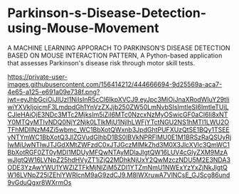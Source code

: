 # Parkinson-s-Disease-Detection-using-Mouse-Movement
A MACHINE LEARNING APPORACH TO PARKINSON’S DISEASE DETECTION BASED ON MOUSE INTERACTION PATTERN, A Python-based application that assesses Parkinson's disease risk through motor skill tests.

https://private-user-images.githubusercontent.com/156414212/444666694-9d25569a-aca7-4e65-a125-e691a09e738f.png?jwt=eyJhbGciOiJIUzI1NiIsInR5cCI6IkpXVCJ9.eyJpc3MiOiJnaXRodWIuY29tIiwiYXVkIjoicmF3LmdpdGh1YnVzZXJjb250ZW50LmNvbSIsImtleSI6ImtleTUiLCJleHAiOjE3NDc3MTc2MjksIm5iZiI6MTc0NzcxNzMyOSwicGF0aCI6Ii8xNTY0MTQyMTIvNDQ0NjY2Njk0LTlkMjU1NjlhLWFjYTctNGU2NS1hMTI1LWU2OTFhMDllNzM4Zi5wbmc_WC1BbXotQWxnb3JpdGhtPUFXUzQtSE1BQy1TSEEyNTYmWC1BbXotQ3JlZGVudGlhbD1BS0lBVkNPRFlMU0E1M1BRSzRaQSUyRjIwMjUwNTIwJTJGdXMtZWFzdC0xJTJGczMlMkZhd3M0X3JlcXVlc3QmWC1BbXotRGF0ZT0yMDI1MDUyMFQwNTAyMDlaJlgtQW16LUV4cGlyZXM9MzAwJlgtQW16LVNpZ25hdHVyZT1iZjQ2MDhkNjUxY2QwMzczNDU5M2E3NDA3ODE3YzAwYWU1YWZlZTFkMjNlZjM5ZDI1YTZmNmU1NWExYzYxZjNkJlgtQW16LVNpZ25lZEhlYWRlcnM9aG9zdCJ9.M8lWXruwA7VlNCsE_GJScg86und9vGduQgxr8WXrmOs



